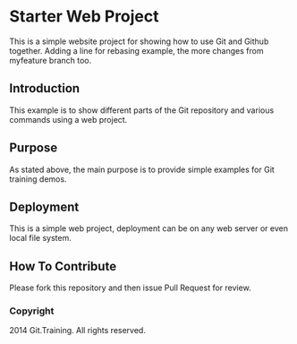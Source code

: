 # Starter Web Project

This is a simple website project for
showing how to use Git and Github together.
Adding a line for rebasing example, the more changes from myfeature 
branch too.

## Introduction

This example is to show different parts 
of the Git repository and various commands
using a web project.

## Purpose

As stated above, the main purpose is to 
provide simple examples for Git training 
demos.

## Deployment

This is a simple web project, deployment 
can be on any web server or even local
file system.

## How To Contribute

Please fork this repository and then issue Pull Request for review.

### Copyright

2014 Git.Training. All rights reserved.